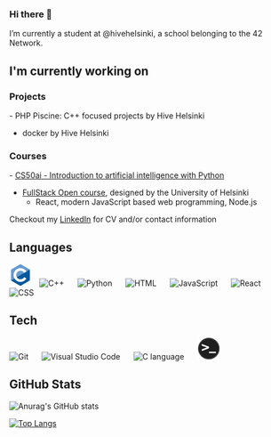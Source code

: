 ### Hi there 👋

I’m currently a student at @hivehelsinki, a school belonging to the 42 Network.

## I'm currently working on

<h3>Projects</h3>
- PHP Piscine: C++ focused projects by Hive Helsinki
      
- docker by Hive Helsinki

<h3>Courses</h3>
- <a href="https://github.com/Mundal1994/CS50ai">CS50ai - Introduction to artificial intelligence with Python</a>
      
- <a href="https://github.com/Mundal1994/FullStackOpen">FullStack Open course</a>, designed by the University of Helsinki
  - React, modern JavaScript based web programming, Node.js

Checkout my <a href="https://www.linkedin.com/in/miriam-m-olesen/">LinkedIn</a> for CV and/or contact information

## Languages

<div style="display: inline_block">
 <img  alt="C language" width="40x" src="https://raw.githubusercontent.com/devicons/devicon/master/icons/c/c-original.svg" style="padding-right:10px;">
<img  alt="C++" width="40px"src="" style="padding-right:20px;">
<img  alt="Python" width="40px"src="https://camo.githubusercontent.com/aa96ee3a3352c9c3c2161d3e95698d0885a277ab85d617fe77912627d37a3959/68747470733a2f2f6564656e742e6769746875622e696f2f537570657254696e7949636f6e732f696d616765732f7376672f707974686f6e2e737667" style="padding-right:20px;">
<img  alt="HTML" width="40px"src="https://camo.githubusercontent.com/9496882abd182958bcea4238ab44f7eb8928d7a4144c150f18f6c55ceb9b4490/68747470733a2f2f6564656e742e6769746875622e696f2f537570657254696e7949636f6e732f696d616765732f7376672f6a6176617363726970742e737667" style="padding-right:20px;">
 <img  alt="JavaScript" width="40px"src="https://camo.githubusercontent.com/72e5df59529a42423d671ba4c02bfb327d917517bfff18595c5e5dc17a5abece/68747470733a2f2f6564656e742e6769746875622e696f2f537570657254696e7949636f6e732f696d616765732f7376672f68746d6c352e737667" style="padding-right:20px;">
<img alt="React" width="40px"src="https://camo.githubusercontent.com/98ce3f27aec475c03ad0441a7d4092f6b956814c7adc7f0049689dccedb82f1d/68747470733a2f2f6564656e742e6769746875622e696f2f537570657254696e7949636f6e732f696d616765732f7376672f72656163742e737667" style="padding-right:20px;">
 <img alt="CSS" width="40px"src="https://camo.githubusercontent.com/b788527f604d8e727fcc90d721984125bced85c8a1c9f8da69c6c4a3e51df3c5/68747470733a2f2f6564656e742e6769746875622e696f2f537570657254696e7949636f6e732f696d616765732f7376672f637373332e737667" style="padding-right:20px;">
</div>


## Tech
<div style="display: inline_block">
<img  alt="Git" width="40px"src="https://camo.githubusercontent.com/a7628672dbfd8720309680580dbfe8aff1d12a1bb2397b5c36cd10a56e08adf7/68747470733a2f2f6564656e742e6769746875622e696f2f537570657254696e7949636f6e732f696d616765732f7376672f6769742e737667" style="padding-right:20px;"> 
<img alt="Visual Studio Code" width="40px" src="https://camo.githubusercontent.com/3913c59c7057f9c9a7f79d63c9753930e69790c8f90fbb375a78686e96165d29/68747470733a2f2f6564656e742e6769746875622e696f2f537570657254696e7949636f6e732f696d616765732f7376672f76697375616c73747564696f636f64652e737667" style="padding-right:20px;">
<img  alt="C language" width="40x" src="https://camo.githubusercontent.com/b9279edfece526123a96af67ea002acdd47e84e5ad05126faa08ab3332f8a9ef/68747470733a2f2f6564656e742e6769746875622e696f2f537570657254696e7949636f6e732f696d616765732f7376672f646f636b65722e737667" style="padding-right:20px;">
<img alt="Terminal" width="40px"src="https://raw.githubusercontent.com/github/explore/80688e429a7d4ef2fca1e82350fe8e3517d3494d/topics/terminal/terminal.png" style="padding-right:20px;">
</div>


## GitHub Stats

![Anurag's GitHub stats](https://github-readme-stats.vercel.app/api?username=Mundal1994&show_icons=true&theme=github_dark)

[![Top Langs](https://github-readme-stats.vercel.app/api/top-langs/?username=Mundal1994&layout=compact)](https://github.com/anuraghazra/github-readme-stats)

<!--
**Mundal1994/Mundal1994** is a ✨ _special_ ✨ repository because its `README.md` (this file) appears on your GitHub profile.

Here are some ideas to get you started:

- 🔭 I’m currently working on ...
- 🌱 I’m currently learning ...
- 👯 I’m looking to collaborate on ...
- 🤔 I’m looking for help with ...
- 💬 Ask me about ...
- 📫 How to reach me: ...
- 😄 Pronouns: ...
- ⚡ Fun fact: ...
-->
